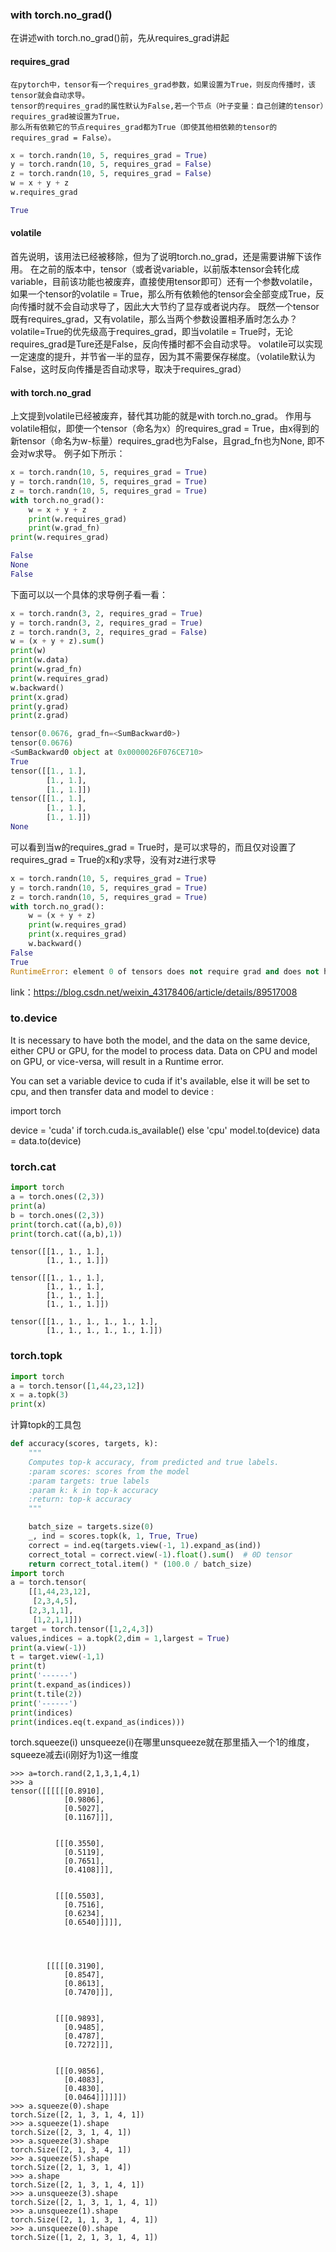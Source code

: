 ### with torch.no_grad()

在讲述with torch.no_grad()前，先从requires_grad讲起
#### **requires_grad**
```
在pytorch中，tensor有一个requires_grad参数，如果设置为True，则反向传播时，该tensor就会自动求导。
tensor的requires_grad的属性默认为False,若一个节点（叶子变量：自己创建的tensor）requires_grad被设置为True，
那么所有依赖它的节点requires_grad都为True（即使其他相依赖的tensor的requires_grad = False）。
```
```python
x = torch.randn(10, 5, requires_grad = True)
y = torch.randn(10, 5, requires_grad = False)
z = torch.randn(10, 5, requires_grad = False)
w = x + y + z
w.requires_grad

True
```
#### **volatile**

首先说明，该用法已经被移除，但为了说明torch.no_grad，还是需要讲解下该作用。
在之前的版本中，tensor（或者说variable，以前版本tensor会转化成variable，目前该功能也被废弃，直接使用tensor即可）还有一个参数volatile，
如果一个tensor的volatile = True，那么所有依赖他的tensor会全部变成True，反向传播时就不会自动求导了，因此大大节约了显存或者说内存。
既然一个tensor既有requires_grad，又有volatile，那么当两个参数设置相矛盾时怎么办？
volatile=True的优先级高于requires_grad，即当volatile = True时，无论requires_grad是Ture还是False，反向传播时都不会自动求导。
volatile可以实现一定速度的提升，并节省一半的显存，因为其不需要保存梯度。（volatile默认为False，这时反向传播是否自动求导，取决于requires_grad）
#### **with torch.no_grad**
上文提到volatile已经被废弃，替代其功能的就是with torch.no_grad。
作用与volatile相似，即使一个tensor（命名为x）的requires_grad = True，由x得到的新tensor（命名为w-标量）requires_grad也为False，且grad_fn也为None,
即不会对w求导。
例子如下所示：
```python
x = torch.randn(10, 5, requires_grad = True)
y = torch.randn(10, 5, requires_grad = True)
z = torch.randn(10, 5, requires_grad = True)
with torch.no_grad():
    w = x + y + z
    print(w.requires_grad)
    print(w.grad_fn)
print(w.requires_grad)

False
None
False
```
下面可以以一个具体的求导例子看一看：
```python
x = torch.randn(3, 2, requires_grad = True)
y = torch.randn(3, 2, requires_grad = True)
z = torch.randn(3, 2, requires_grad = False)
w = (x + y + z).sum()
print(w)
print(w.data)
print(w.grad_fn)
print(w.requires_grad)
w.backward()
print(x.grad)
print(y.grad)
print(z.grad)

tensor(0.0676, grad_fn=<SumBackward0>)
tensor(0.0676)
<SumBackward0 object at 0x0000026F076CE710>
True
tensor([[1., 1.],
        [1., 1.],
        [1., 1.]])
tensor([[1., 1.],
        [1., 1.],
        [1., 1.]])
None
```
可以看到当w的requires_grad = True时，是可以求导的，而且仅对设置了requires_grad = True的x和y求导，没有对z进行求导
```python
x = torch.randn(10, 5, requires_grad = True)
y = torch.randn(10, 5, requires_grad = True)
z = torch.randn(10, 5, requires_grad = True)
with torch.no_grad():
    w = (x + y + z)
    print(w.requires_grad)
    print(x.requires_grad)
    w.backward()
False
True
RuntimeError: element 0 of tensors does not require grad and does not have a grad_fn
```
link：https://blog.csdn.net/weixin_43178406/article/details/89517008


### to.device
It is necessary to have both the model, and the data on the same device, either CPU or GPU, for the model to process data. Data on CPU and model on GPU, or vice-versa, will result in a Runtime error.

You can set a variable device to cuda if it's available, else it will be set to cpu, and then transfer data and model to device :

import torch

device = 'cuda' if torch.cuda.is_available() else 'cpu'
model.to(device)
data = data.to(device)

### torch.cat
```python
import torch
a = torch.ones((2,3))
print(a)
b = torch.ones((2,3))
print(torch.cat((a,b),0))
print(torch.cat((a,b),1))
```
```
tensor([[1., 1., 1.],
        [1., 1., 1.]])
        
tensor([[1., 1., 1.],
        [1., 1., 1.],
        [1., 1., 1.],
        [1., 1., 1.]])
        
tensor([[1., 1., 1., 1., 1., 1.],
        [1., 1., 1., 1., 1., 1.]])
```

### torch.topk
```py
import torch
a = torch.tensor([1,44,23,12])
x = a.topk(3)
print(x)
```
计算topk的工具包
```py
def accuracy(scores, targets, k):
    """
    Computes top-k accuracy, from predicted and true labels.
    :param scores: scores from the model
    :param targets: true labels
    :param k: k in top-k accuracy
    :return: top-k accuracy
    """

    batch_size = targets.size(0)
    _, ind = scores.topk(k, 1, True, True)
    correct = ind.eq(targets.view(-1, 1).expand_as(ind))
    correct_total = correct.view(-1).float().sum()  # 0D tensor
    return correct_total.item() * (100.0 / batch_size)
import torch
a = torch.tensor(
    [[1,44,23,12],
     [2,3,4,5],
    [2,3,1,1],
     [1,2,1,1]])
target = torch.tensor([1,2,4,3])
values,indices = a.topk(2,dim = 1,largest = True)
print(a.view(-1))
t = target.view(-1,1)
print(t)
print('------')
print(t.expand_as(indices))
print(t.tile(2))
print('------')
print(indices)
print(indices.eq(t.expand_as(indices)))
```

torch.squeeze(i) unsqueeze(i)在哪里unsqueeze就在那里插入一个1的维度，squeeze减去i(i刚好为1)这一维度
```
>>> a=torch.rand(2,1,3,1,4,1)
>>> a
tensor([[[[[[0.8910],
            [0.9806],
            [0.5027],
            [0.1167]]],


          [[[0.3550],
            [0.5119],
            [0.7651],
            [0.4108]]],


          [[[0.5503],
            [0.7516],
            [0.6234],
            [0.6540]]]]],




        [[[[[0.3190],
            [0.8547],
            [0.8613],
            [0.7470]]],


          [[[0.9893],
            [0.9485],
            [0.4787],
            [0.7272]]],


          [[[0.9856],
            [0.4083],
            [0.4830],
            [0.0464]]]]]])
>>> a.squeeze(0).shape
torch.Size([2, 1, 3, 1, 4, 1])
>>> a.squeeze(1).shape
torch.Size([2, 3, 1, 4, 1])
>>> a.squeeze(3).shape
torch.Size([2, 1, 3, 4, 1])
>>> a.squeeze(5).shape
torch.Size([2, 1, 3, 1, 4])
>>> a.shape
torch.Size([2, 1, 3, 1, 4, 1])
>>> a.unsqueeze(3).shape
torch.Size([2, 1, 3, 1, 1, 4, 1])
>>> a.unsqueeze(1).shape
torch.Size([2, 1, 1, 3, 1, 4, 1])
>>> a.unsqueeze(0).shape
torch.Size([1, 2, 1, 3, 1, 4, 1])
```

